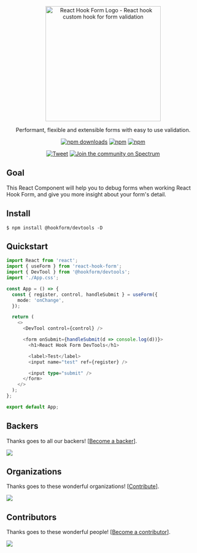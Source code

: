 <div align="center">
    <p align="center">
        <a href="https://react-hook-form.com" title="React Hook Form - Simple React forms validation">
            <img src="https://raw.githubusercontent.com/bluebill1049/react-hook-form/master/website/logo.png" alt="React Hook Form Logo - React hook custom hook for form validation" width="300px" />
        </a>
    </p>
</div>

<p align="center">Performant, flexible and extensible forms with easy to use validation.</p>

<div align="center">

[![npm downloads](https://img.shields.io/npm/dm/@hookform/devtools.svg?style=for-the-badge)](https://www.npmjs.com/package/@hookform/devtools)
[![npm](https://img.shields.io/npm/dt/@hookform/devtools.svg?style=for-the-badge)](https://www.npmjs.com/package/@hookform/devtools)
[![npm](https://img.shields.io/bundlephobia/minzip/@hookform/devtools?style=for-the-badge)](https://bundlephobia.com/result?p=@hookform/devtools)

[![Tweet](https://img.shields.io/twitter/url/http/shields.io.svg?style=social)](https://twitter.com/intent/tweet?text=React+hooks+for+form+validation+without+the+hassle&url=https://github.com/bluebill1049/@hookform/devtools)&nbsp;[![Join the community on Spectrum](https://withspectrum.github.io/badge/badge.svg)](https://spectrum.chat/react-hook-form)

</div>

## Goal

This React Component will help you to debug forms when working React Hook Form, and give you more insight about your form's detail.

## Install

    $ npm install @hookform/devtools -D

## Quickstart

```typescript jsx
import React from 'react';
import { useForm } from 'react-hook-form';
import { DevTool } from '@hookform/devtools';
import './App.css';

const App = () => {
  const { register, control, handleSubmit } = useForm({
    mode: 'onChange',
  });

  return (
    <>
      <DevTool control={control} />

      <form onSubmit={handleSubmit(d => console.log(d))}>
        <h1>React Hook Form DevTools</h1>

        <label>Test</label>
        <input name="test" ref={register} />

        <input type="submit" />
      </form>
    </>
  );
};

export default App;
```

## Backers

Thanks goes to all our backers! [[Become a backer](https://opencollective.com/react-hook-form#backer)].

<a href="https://opencollective.com/react-hook-form#backers">
    <img src="https://opencollective.com/react-hook-form/backers.svg?width=950" />
</a>

## Organizations

Thanks goes to these wonderful organizations! [[Contribute](https://opencollective.com/react-hook-form/contribute)].

<a href="https://github.com/react-hook-form/react-hook-form/graphs/contributors">
    <img src="https://opencollective.com/react-hook-form/organizations.svg?width=950" />
</a>

## Contributors

Thanks goes to these wonderful people! [[Become a contributor](https://github.com/react-hook-form/react-hook-form/blob/master/CONTRIBUTING.md)].

<a href="https://github.com/react-hook-form/react-hook-form/graphs/contributors">
    <img src="https://opencollective.com/react-hook-form/contributors.svg?width=950" />
</a>
